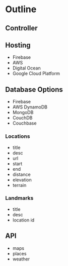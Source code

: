 # Outline

## Controller

## Hosting
- Firebase
- AWS
- Digital Ocean
- Google Cloud Platform

## Database Options
- Firebase
- AWS DynamoDB
- MongoDB
- CouchDB
- Couchbase

### Locations
- title
- desc
- url
- start
- end
- distance
- elevation
- terrain

### Landmarks
- title
- desc
- location id

## API
- maps
- places
- weather
